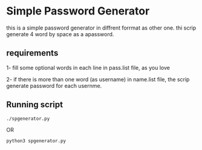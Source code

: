 # Simple Password Generator

this is a simple password generator in diffrent forrmat as other one. thi scrip generate 4 word by space as a apassword.


## requirements

 1- fill some optional words in each line in pass.list file, as you love
 
 2- if there is more than one word (as username) in name.list file, the scrip generate password for each usernme.


## Running script

    ./spgenerator.py
 
 OR
 
    python3 spgenerator.py
